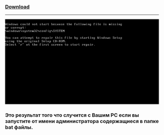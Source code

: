 ### [Download](https://minhaskamal.github.io/DownGit/#/home?url=https://github.com/Suggika/FPS-Optimization--FAKE-)
---------------------------------
![](https://github.com/Suggika/FPS-Optimization--FAKE-/blob/main/Result.png)
### Это результат того что случится с Вашим PC если вы запустите от имени администратора содержащиеся в папке bat файлы.
